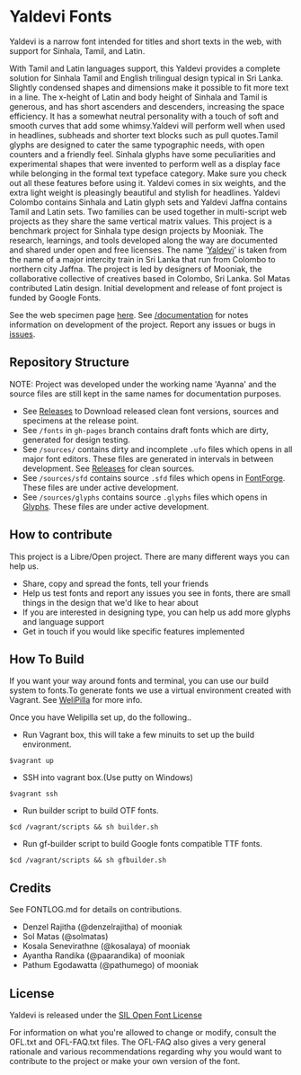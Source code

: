 Yaldevi Fonts
===================

Yaldevi is a narrow font intended for titles and short texts in the web, with support for Sinhala, Tamil, and Latin.

With Tamil and Latin languages support, this Yaldevi provides a complete solution for Sinhala Tamil and English trilingual design typical in Sri Lanka.
Slightly condensed shapes and dimensions make it possible to fit more text in a line. The x-height of Latin and body height of Sinhala and Tamil is generous, and has short ascenders and descenders, increasing the space efficiency.
It has a somewhat neutral personality with a touch of soft and smooth curves that add some whimsy.Yaldevi will perform well when used in headlines, subheads and shorter text blocks such as pull quotes.Tamil glyphs are designed to cater the same typographic needs, with open counters and a friendly feel.
Sinhala glyphs have some peculiarities and experimental shapes that were invented to perform well as a display face while belonging in the formal text typeface category.
Make sure you check out all these features before using it.
Yaldevi comes in six weights, and the extra light weight is pleasingly beautiful and stylish for headlines. Yaldevi Colombo contains Sinhala and Latin glyph sets and Yaldevi Jaffna contains Tamil and Latin sets. Two families can be used together in multi-script web projects as they share the same vertical matrix values.
This project is a benchmark project for Sinhala type design projects by Mooniak.
The research, learnings, and tools developed along the way are documented and shared under open and free licenses.
The name ‘[Yaldevi](https://en.wikipedia.org/wiki/Yal_Devi)’ is taken from the name of a major intercity train in Sri Lanka that run from Colombo to northern city Jaffna.
The project is led by designers of Mooniak, the collaborative collective of creatives based in Colombo, Sri Lanka.
Sol Matas contributed Latin design.
Initial development and release of font project is funded by Google Fonts.

See the web specimen page [here](http://mooniak.com/yaldevi-font/).
See [/documentation](https://github.com/mooniak/yaldevi-font/tree/master/documentation) for notes information on development of the project.
Report any issues or bugs in [issues](https://github.com/mooniak/yaldevi-font/issues/new).

## Repository Structure

NOTE: Project was developed under the working name 'Ayanna' and the source files are still kept in the same names for documentation purposes.

- See [Releases](https://github.com/mooniak/yaldevi-font/releases) to Download released clean font versions, sources and specimens at the release point.
- See `/fonts` in `gh-pages` branch contains draft fonts which are dirty, generated for design testing.
- See `/sources/` contains dirty and incomplete `.ufo` files which opens in all major font editors. These files are generated in intervals in between development. See [Releases](https://github.com/mooniak/yaldevi-font/releases) for clean sources.
- See `/sources/sfd` contains source `.sfd` files which opens in [FontForge](http://fontforge.github.io/en-US/). These files are under active development.
-  See `/sources/glyphs` contains source `.glyphs` files which opens in [Glyphs](https://glyphsapp.com/). These files are under active development.

## How to contribute

This project is a Libre/Open project. There are many different ways you can help us.

- Share, copy and spread the fonts, tell your friends
- Help us test fonts and report any issues you see in fonts, there are small things in the design that we'd like to hear about
- If you are interested in designing type, you can help us add more glyphs and language support
- Get in touch if you would like specific features implemented

## How To Build

If you want your way around fonts and terminal, you can use our build system to fonts.To generate fonts we use a virtual environment created with Vagrant. See [WeliPilla](https://github.com/mooniak/WeliPilla) for more info.

Once you have Welipilla set up, do the following..

- Run Vagrant box, this will take a few minuits to set up the build environment.

```shell
$vagrant up
```

- SSH into vagrant box.(Use putty on Windows)
```shell
$vagrant ssh
```

- Run builder script to build OTF fonts.
```shell
$cd /vagrant/scripts && sh builder.sh
```

- Run gf-builder script to build Google fonts compatible TTF fonts.
```shell
$cd /vagrant/scripts && sh gfbuilder.sh
```

## Credits

See FONTLOG.md for details on contributions.

- Denzel Rajitha (@denzelrajitha) of mooniak
- Sol Matas (@solmatas)
- Kosala Senevirathne (@kosalaya) of mooniak
- Ayantha Randika (@paarandika) of mooniak
- Pathum Egodawatta (@pathumego) of mooniak

## License

Yaldevi is released under the  [SIL Open Font License](http://scripts.sil.org/OFL)

For information on what you're allowed to change or modify, consult the
OFL.txt and OFL-FAQ.txt files. The OFL-FAQ also gives a very general
rationale and various recommendations regarding why you would want to
contribute to the project or make your own version of the font.
